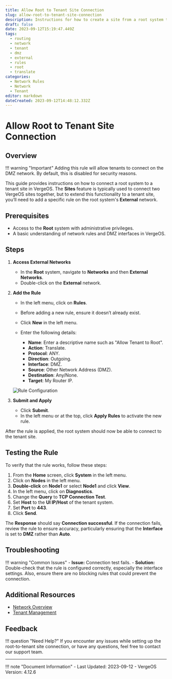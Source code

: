 ```yaml
---
title: Allow Root to Tenant Site Connection
slug: allow-root-to-tenant-site-connection
description: Instructions for how to create a site from a root system to a tenant
draft: false
date: 2023-09-12T15:19:47.449Z
tags:
  - routing
  - network
  - tenant
  - dmz
  - external
  - rules
  - root
  - translate
categories:
  - Network Rules
  - Network
  - Tenant
editor: markdown
dateCreated: 2023-09-12T14:48:12.332Z
---
```


# Allow Root to Tenant Site Connection

## Overview

!!! warning "Important"
    Adding this rule will allow tenants to connect on the DMZ network. By default, this is disabled for security reasons.

This guide provides instructions on how to connect a root system to a tenant site in VergeOS. The **Sites** feature is typically used to connect two VergeOS sites together, but to extend this functionality to a tenant site, you’ll need to add a specific rule on the root system's **External** network.

## Prerequisites

- Access to the **Root** system with administrative privileges.
- A basic understanding of network rules and DMZ interfaces in VergeOS.

## Steps

1. **Access External Networks**
   - In the **Root** system, navigate to **Networks** and then **External Networks**.
   - Double-click on the **External** network.

2. **Add the Rule**
   - In the left menu, click on **Rules**.
   - Before adding a new rule, ensure it doesn’t already exist.
   - Click **New** in the left menu.
   - Enter the following details:
   
     - **Name**: Enter a descriptive name such as "Allow Tenant to Root".
     - **Action**: Translate.
     - **Protocol**: ANY.
     - **Direction**: Outgoing.
     - **Interface**: DMZ.
     - **Source**: Other Network Address (DMZ).
     - **Destination**: Any/None.
     - **Target**: My Router IP.

   ![Rule Configuration](/product-guide/screenshots/allow-tenant-root-rule.png)

3. **Submit and Apply**
   - Click **Submit**.
   - In the left menu or at the top, click **Apply Rules** to activate the new rule.

After the rule is applied, the root system should now be able to connect to the tenant site.

## Testing the Rule

To verify that the rule works, follow these steps:

1. From the **Home** screen, click **System** in the left menu.
2. Click on **Nodes** in the left menu.
3. **Double-click** on **Node1** or select **Node1** and click **View**.
4. In the left menu, click on **Diagnostics**.
5. Change the **Query** to **TCP Connection Test**.
6. Set **Host** to the **UI IP/Host** of the tenant system.
7. Set **Port** to **443**.
8. Click **Send**.

The **Response** should say **Connection successful**. If the connection fails, review the rule to ensure accuracy, particularly ensuring that the **Interface** is set to **DMZ** rather than **Auto**.

## Troubleshooting

!!! warning "Common Issues"
    - **Issue:** Connection test fails.
      - **Solution:** Double-check that the rule is configured correctly, especially the interface settings. Also, ensure there are no blocking rules that could prevent the connection.

## Additional Resources

- [Network Overview](/product-guide/networks/network-overview)
- [Tenant Management](/product-guide/tenants/create-tenants/)

## Feedback

!!! question "Need Help?"
    If you encounter any issues while setting up the root-to-tenant site connection, or have any questions, feel free to contact our support team.

---

!!! note "Document Information"
    - Last Updated: 2023-09-12
    - VergeOS Version: 4.12.6
